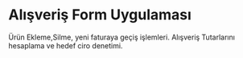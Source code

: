 
# Alışveriş Form Uygulaması

Ürün Ekleme,Silme, yeni faturaya geçiş işlemleri. 
Alışveriş Tutarlarını hesaplama ve hedef ciro denetimi.


